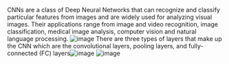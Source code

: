 CNNs are a class of Deep Neural Networks that can recognize and classify particular  features from images and are widely used for analyzing visual images. Their applications range from image and video recognition, image classification, medical image analysis, computer vision and natural language processing.
![image](https://github.com/elavens/Project/assets/136505746/32486cef-8485-4142-82fe-233d614700bb)
There are three types of layers that make up the CNN which are the convolutional layers, pooling layers, and fully-connected (FC) layers![image](https://github.com/elavens/Project/assets/136505746/0a81cd8c-49bc-4b0a-a251-544afbe1c38f)
![image](https://github.com/elavens/Project/assets/136505746/ad439f17-aa3e-4343-b803-e7abb8e8d40f)

